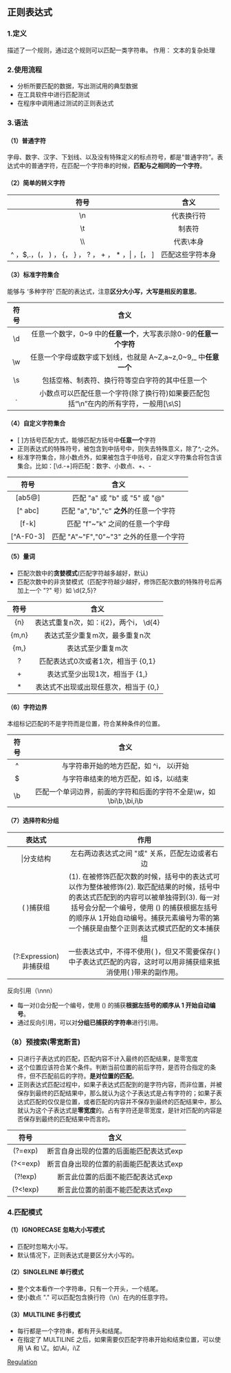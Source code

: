﻿## 正则表达式
### 1.定义
描述了一个规则，通过这个规则可以匹配一类字符串。 作用： 文本的复杂处理
### 2.使用流程
- 分析所要匹配的数据，写出测试用的典型数据
- 在工具软件中进行匹配测试
- 在程序中调用通过测试的正则表达式
### 3.语法
#### （1）普通字符
字母、数字、汉字、下划线、以及没有特殊定义的标点符号，都是“普通字符”。表达式中的普通字符，在匹配一个字符串的时候，**匹配与之相同的一个字符**。
#### （2）简单的转义字符

符号|含义
:---:|:---:
\n | 代表换行符
\t | 制表符
\\\ | 代表\本身
\^ ，\$,\.，\(， \) ， \{， \} ， \? ， \+ ， \* ，\| ，\[， \] | 匹配这些字符本身
#### （3）标准字符集合
能够与 ‘多种字符’ 匹配的表达式，注意**区分大小写，大写是相反的意思**。  

符号|含义
:---:|:---:
\d | 任意一个数字，0~9 中的**任意一个**，大写表示除0-9的**任意一个字符**
\w | 任意一个字母或数字或下划线，也就是 A~Z,a~z,0~9,_ 中**任意一个**
\s | 包括空格、制表符、换行符等空白字符的其中任意一个
. | 小数点可以匹配任意一个字符(除了换行符)如果要匹配包括“\n”在内的所有字符，一般用[\s\S]

#### （4）自定义字符集合
- [ ]方括号匹配方式，能够匹配方括号中**任意一个**字符
- 正则表达式的特殊符号，被包含到中括号中，则失去特殊意义，除了^,-之外。
- 标准字符集合，除小数点外，如果被包含于中括号，自定义字符集合将包含该集合。比如：[\d.\-+]将匹配：数字、小数点、+、-  

符号|含义
:---:|:---:
[ab5@]| 匹配 "a" 或 "b" 或 "5" 或 "@"
[^ abc] | 匹配 "a","b","c" **之外**的任意一个字符
[f-k]| 匹配 "f"~"k" 之间的任意一个字母
[^A-F0-3]| 匹配 "A"~"F","0"~"3" 之外的任意一个字符

#### （5）量词
- 匹配次数中的**贪婪模式**(匹配字符越多越好，默认)
- 匹配次数中的非贪婪模式（匹配字符越少越好，修饰匹配次数的特殊符号后再加上一个 "?" 号）如 \d{2,5}?  

符号|含义
:---:|:---:
{n} | 表达式重复n次，如：i{2}，两个i， \d{4}
{m,n}  | 表达式至少重复m次，最多重复n次
{m,}| 表达式至少重复m次
?| 匹配表达式0次或者1次，相当于 {0,1}
+| 表达式至少出现1次，相当于 {1,}
*| 表达式不出现或出现任意次，相当于 {0,}

#### （6）字符边界
本组标记匹配的不是字符而是位置，符合某种条件的位置。  

符号|含义
:---:|:---:
^ | 与字符串开始的地方匹配，如 ^i， 以i开始
$ | 与字符串结束的地方匹配，如 i$，以i结束
\b | 匹配一个单词边界，前面的字符和后面的字符不全是\w，如\bi\b,\bi,i\b

#### （7）选择符和分组

表达式|作用
:---:|:---:
\|分支结构 | 左右两边表达式之间 "或" 关系，匹配左边或者右边
( )捕获组|(1). 在被修饰匹配次数的时候，括号中的表达式可以作为整体被修饰(2). 取匹配结果的时候，括号中的表达式匹配到的内容可以被单独得到(3). 每一对括号会分配一个编号，使用 () 的捕获根据左括号的顺序从 1开始自动编号。捕获元素编号为零的第一个捕获是由整个正则表达式模式匹配的文本捕获组
(?:Expression)非捕获组| 一些表达式中，不得不使用( )，但又不需要保存( )中子表达式匹配的内容，这时可以用非捕获组来抵消使用( )带来的副作用。  

反向引用（\nnn）
- 每一对()会分配一个编号，使用 () 的捕获**根据左括号的顺序从 1 开始自动编号**。
- 通过反向引用，可以对**分组已捕获的字符串**进行引用。

### （8）预搜索(零宽断言)
- 只进行子表达式的匹配，匹配内容不计入最终的匹配结果，是零宽度
- 这个位置应该符合某个条件。判断当前位置的前后字符，是否符合指定的条件，但不匹配前后的字符。**是对位置的匹配**。
- 正则表达式匹配过程中，如果子表达式匹配到的是字符内容，而非位置，并被保存到最终的匹配结果中，那么就认为这个子表达式是占有字符的；如果子表达式匹配的仅仅是位置，或者匹配的内容并不保存到最终的匹配结果中，那么就认为这个子表达式是**零宽度**的。占有字符还是零宽度，是针对匹配的内容是否保存到最终的匹配结果中而言的。  

符号|含义
:---:|:---:
(?=exp)| 断言自身出现的位置的后面能匹配表达式exp
(?<=exp)| 断言自身出现的位置的前面能匹配表达式exp
(?!exp)  | 断言此位置的后面不能匹配表达式exp
(?<!exp)| 断言此位置的前面不能匹配表达式exp

### 4.匹配模式
#### （1）IGNORECASE 忽略大小写模式
- 匹配时忽略大小写。
- 默认情况下，正则表达式是要区分大小写的。
#### （2）SINGLELINE 单行模式
- 整个文本看作一个字符串，只有一个开头，一个结尾。
- 使小数点 "." 可以匹配包含换行符（\n）在内的任意字符。
#### （3）MULTILINE 多行模式
- 每行都是一个字符串，都有开头和结尾。
- 在指定了 MULTILINE 之后，如果需要仅匹配字符串开始和结束位置，可以使用 \A 和 \Z。如\Ai，i\Z  

[Regulation](Code/Code6/regulation)
























